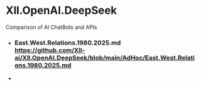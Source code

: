# Xll.OpenAI.DeepSeek
Comparison of AI ChatBots and APIs

- ### East.West.Relations.1980.2025.md<br> https://github.com/Xll-ai/Xll.OpenAI.DeepSeek/blob/main/AdHoc/East.West.Relations.1980.2025.md<br> 


- 
